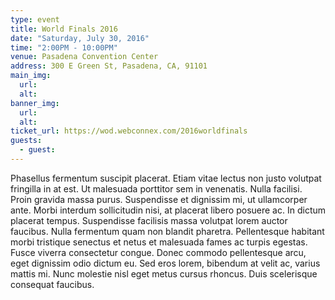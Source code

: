 ```yaml
---
type: event
title: World Finals 2016
date: "Saturday, July 30, 2016"
time: "2:00PM - 10:00PM"
venue: Pasadena Convention Center
address: 300 E Green St, Pasadena, CA, 91101
main_img:
  url:
  alt:
banner_img:
  url:
  alt:
ticket_url: https://wod.webconnex.com/2016worldfinals
guests:
  - guest:
---
```

Phasellus fermentum suscipit placerat. Etiam vitae lectus non justo volutpat fringilla in at est. Ut malesuada porttitor sem in venenatis. Nulla facilisi. Proin gravida massa purus. Suspendisse et dignissim mi, ut ullamcorper ante. Morbi interdum sollicitudin nisi, at placerat libero posuere ac. In dictum placerat tempus. Suspendisse facilisis massa volutpat lorem auctor faucibus. Nulla fermentum quam non blandit pharetra. Pellentesque habitant morbi tristique senectus et netus et malesuada fames ac turpis egestas. Fusce viverra consectetur congue. Donec commodo pellentesque arcu, eget dignissim odio dictum eu. Sed eros lorem, bibendum at velit ac, varius mattis mi. Nunc molestie nisl eget metus cursus rhoncus. Duis scelerisque consequat faucibus.
